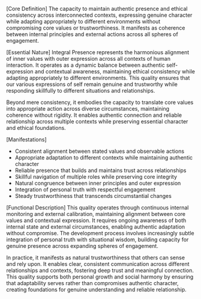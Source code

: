 [Core Definition]
The capacity to maintain authentic presence and ethical consistency across interconnected contexts, expressing genuine character while adapting appropriately to different environments without compromising core values or trustworthiness. It manifests as coherence between internal principles and external actions across all spheres of engagement.

[Essential Nature]
Integral Presence represents the harmonious alignment of inner values with outer expression across all contexts of human interaction. It operates as a dynamic balance between authentic self-expression and contextual awareness, maintaining ethical consistency while adapting appropriately to different environments. This quality ensures that our various expressions of self remain genuine and trustworthy while responding skillfully to different situations and relationships.

Beyond mere consistency, it embodies the capacity to translate core values into appropriate action across diverse circumstances, maintaining coherence without rigidity. It enables authentic connection and reliable relationship across multiple contexts while preserving essential character and ethical foundations.

[Manifestations]
- Consistent alignment between stated values and observable actions
- Appropriate adaptation to different contexts while maintaining authentic character
- Reliable presence that builds and maintains trust across relationships
- Skillful navigation of multiple roles while preserving core integrity
- Natural congruence between inner principles and outer expression
- Integration of personal truth with respectful engagement
- Steady trustworthiness that transcends circumstantial changes

[Functional Description]
This quality operates through continuous internal monitoring and external calibration, maintaining alignment between core values and contextual expression. It requires ongoing awareness of both internal state and external circumstances, enabling authentic adaptation without compromise. The development process involves increasingly subtle integration of personal truth with situational wisdom, building capacity for genuine presence across expanding spheres of engagement.

In practice, it manifests as natural trustworthiness that others can sense and rely upon. It enables clear, consistent communication across different relationships and contexts, fostering deep trust and meaningful connection. This quality supports both personal growth and social harmony by ensuring that adaptability serves rather than compromises authentic character, creating foundations for genuine understanding and reliable relationship.
